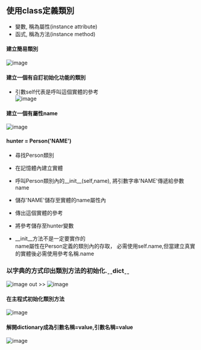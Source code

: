 ## 使用class定義類別  
  * 變數, 稱為屬性(instance attribute)  
  * 函式, 稱為方法(instance method) 

####  建立簡易類別  
![image](https://user-images.githubusercontent.com/112489587/200101917-f141b1e4-853e-4bbf-894e-47fb9077eff8.png)

####  建立一個有自訂初始化功能的類別  
  
  * 引數self代表是呼叫這個實體的參考  
![image](https://user-images.githubusercontent.com/112489587/200101983-481e5070-9cfb-4cdc-a346-6606b6d3f626.png)

#### 建立一個有屬性name  
![image](https://user-images.githubusercontent.com/112489587/200102128-9a09db35-f8ea-4711-bfd0-3d55f45765fa.png)

####  hunter = Person('NAME')
* 尋找Person類別
* 在記憶體內建立實體
* 呼叫Person類別內的__init__(self,name), 將引數字串'NAME'傳遞給參數name
* 儲存'NAME'儲存至實體的name屬性內
* 傳出這個實體的參考
* 將參考儲存至hunter變數

* __init__方法不是一定要實作的  
  name屬性在Person定義的類別內的存取，
  必需使用self.name,但當建立真實的實體後必需使用參考名稱.name 


### 以字典的方式印出類別方法的初始化.ˍˍdictˍˍ
![image](https://user-images.githubusercontent.com/112489587/200110210-971cec90-7598-4c84-ad93-666682cd30ac.png)
out >> 
![image](https://user-images.githubusercontent.com/112489587/200110235-a5512ec7-d61e-496e-bbb7-57841c55e31c.png)

#### 在主程式初始化類別方法 
![image](https://user-images.githubusercontent.com/112489587/200110283-65bdb1e0-3e00-4341-b33d-e8639a5c1cfe.png)

#### 解開dictionary成為引數名稱=value,引數名稱=value 

![image](https://user-images.githubusercontent.com/112489587/200110421-2b651463-7524-4f58-afb3-8fa0920b3eda.png)



    
